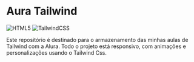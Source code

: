 # Aura Tailwind
![HTML5](https://img.shields.io/badge/html5-%23E34F26.svg?style=for-the-badge&logo=html5&logoColor=white) ![TailwindCSS](https://img.shields.io/badge/tailwindcss-%2338B2AC.svg?style=for-the-badge&logo=tailwind-css&logoColor=white)

Este repositório é destinado para o armazenamento das minhas aulas de Tailwind com a Alura.
Todo o projeto está responsivo, com animações e personalizações usando o Tailwind Css.
